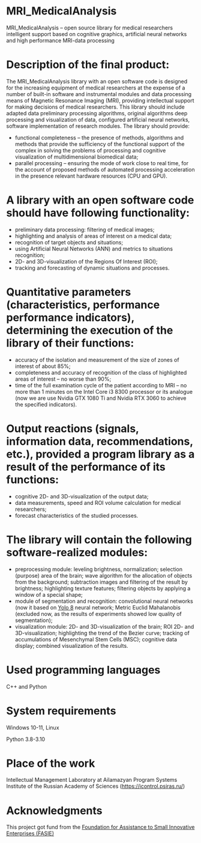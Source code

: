 # MRI_MedicalAnalysis
MRI_MedicalAnalysis – open source library for medical researchers intelligent support based on cognitive graphics, artificial neural networks and high performance MRI-data processing

# Description of the final product:
The MRI_MedicalAnalysis library with an open software code is designed for the increasing equipment of medical researchers at the expense of a number of built-in software and instrumental modules and data processing means of Magnetic Resonance Imaging (MRI), providing intellectual support for making decisions of medical researchers. This library should include adapted data preliminary processing algorithms, original algorithms deep processing and visualization of data, configured artificial neural networks, software implementation of research modules. The library should provide:
- functional completeness – the presence of methods, algorithms and methods that provide the sufficiency of the functional support of the complex in solving the problems of processing and cognitive visualization of multidimensional biomedical data;
- parallel processing – ensuring the mode of work close to real time, for the account of proposed methods of automated processing acceleration in the presence relevant hardware resources (CPU and GPU).

# A library with an open software code should have following functionality:
- preliminary data processing: filtering of medical images;
- highlighting and analysis of areas of interest on a medical data;
- recognition of target objects and situations;
- using Artificial Neural Networks (ANN) and metrics to situations recognition;
- 2D- and 3D-visualization of the Regions Of Interest (ROI);
- tracking and forecasting of dynamic situations and processes.

# Quantitative parameters (characteristics, performance performance indicators), determining the execution of the library of their functions:
- accuracy of the isolation and measurement of the size of zones of interest of about 85%;
- completeness and accuracy of recognition of the class of highlighted areas of interest – no worse than 90%;
- time of the full examination cycle of the patient according to MRI – no more than 1 minutes on the Intel Core i3 8300 processor or its analogue (now we are use Nvidia GTX 1080 Ti and Nvidia RTX 3060 to achieve the specified indicators).

# Output reactions (signals, information data, recommendations, etc.), provided a program library as a result of the performance of its functions:
- cognitive 2D- and 3D-visualization of the output data;
- data measurements, speed and ROI volume calculation for medical researchers;
- forecast characteristics of the studied processes.
   
# The library will contain the following software-realized modules:
- preprocessing module: leveling brightness, normalization; selection (purpose) area of the brain; wave algorithm for the allocation of objects from the background; subtraction images and filtering of the result by brightness; highlighting texture features; filtering objects by applying a window of a special shape;
- module of segmentation and recognition: convolutional neural networks (now it based on [Yolo 8](https://github.com/ultralytics/ultralytics/blob/main/docs/en/models/yolov8.md) neural network; Metric Euclid Mahalanobis (excluded now, as the results of experiments showed low quality of segmentation);
- visualization module: 2D- and 3D-visualization of the brain; ROI 2D- and 3D-visualization; highlighting the trend of the Bezier curve; tracking of accumulations of Mesenchymal Stem Cells (MSC); cognitive data display; combined visualization of the results.
  
# Used programming languages
C++ and Python

# System requirements
Windows 10-11, Linux

Python 3.8-3.10

# Place of the work
Intellectual Management Laboratory at Ailamazyan Program Systems Institute of the Russian Academy of Sciences (https://icontrol.psiras.ru/)

# Acknowledgments 
This project got fund from the [Foundation for Assistance to Small Innovative Enterprises (FASIE)](https://fasie.ru)
